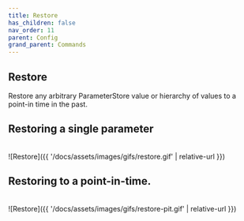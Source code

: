 ```yaml
---
title: Restore
has_children: false
nav_order: 11
parent: Config
grand_parent: Commands
---
```


## Restore

Restore any arbitrary ParameterStore value or hierarchy of values to a point-in time in the past.

## Restoring a single parameter
<br/>![Restore]({{ '/docs/assets/images/gifs/restore.gif' | relative-url }})<br/>



## Restoring to a point-in-time.

<br/>![Restore]({{ '/docs/assets/images/gifs/restore-pit.gif' | relative-url }})<br/>